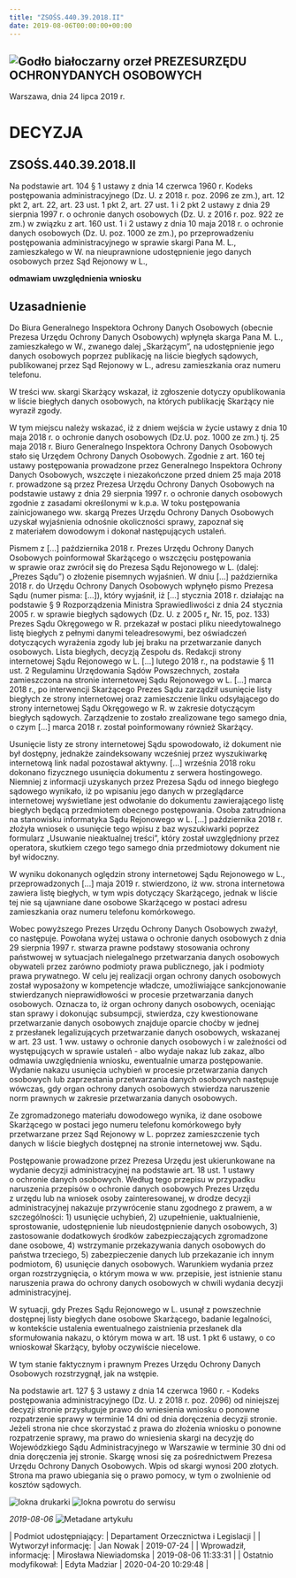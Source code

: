 ```yaml
---
title: "ZSOŚS.440.39.2018.II"
date: 2019-08-06T00:00:00+00:00
---
```



![Godło białoczarny orzeł](/bundles/app/img/orzeł2.png)
PREZESURZĘDU OCHRONYDANYCH OSOBOWYCH
------------------------------------




 Warszawa, dnia 24
 lipca
 2019 r.
 


 DECYZJA
=========


ZSOŚS.440.39.2018.II
--------------------


Na podstawie art. 104 § 1 ustawy z dnia 14 czerwca 1960 r. Kodeks postępowania administracyjnego (Dz. U. z 2018 r. poz. 2096 ze zm.), art. 12 pkt 2, art. 22, art. 23 ust. 1 pkt 2, art. 27 ust. 1 i 2 pkt 2 ustawy z dnia 29 sierpnia 1997 r. o ochronie danych osobowych (Dz. U. z 2016 r. poz. 922 ze zm.) w związku z art. 160 ust. 1 i 2 ustawy z dnia 10 maja 2018 r. o ochronie danych osobowych (Dz. U. poz. 1000 ze zm.), po przeprowadzeniu postępowania administracyjnego w sprawie skargi Pana M. L., zamieszkałego w W. na nieuprawnione udostępnienie jego danych osobowych przez Sąd Rejonowy w L.,


**odmawiam uwzględnienia wniosku**


**Uzasadnienie**
----------------


Do Biura Generalnego Inspektora Ochrony Danych Osobowych (obecnie Prezesa Urzędu Ochrony Danych Osobowych) wpłynęła skarga Pana M. L., zamieszkałego w W., zwanego dalej „Skarżącym”, na udostępnienie jego danych osobowych poprzez publikację na liście biegłych sądowych, publikowanej przez Sąd Rejonowy w L., adresu zamieszkania oraz numeru telefonu.


W treści ww. skargi Skarżący wskazał, iż zgłoszenie dotyczy opublikowania w liście biegłych danych osobowych, na których publikację Skarżący nie wyraził zgody.


W tym miejscu należy wskazać, iż z dniem wejścia w życie ustawy z dnia 10 maja 2018 r. o ochronie danych osobowych (Dz.U. poz. 1000 ze zm.) tj. 25 maja 2018 r. Biuro Generalnego Inspektora Ochrony Danych Osobowych stało się Urzędem Ochrony Danych Osobowych. Zgodnie z art. 160 tej ustawy postępowania prowadzone przez Generalnego Inspektora Ochrony Danych Osobowych, wszczęte i niezakończone przed dniem 25 maja 2018 r. prowadzone są przez Prezesa Urzędu Ochrony Danych Osobowych na podstawie ustawy z dnia 29 sierpnia 1997 r. o ochronie danych osobowych zgodnie z zasadami określonymi w k.p.a. W toku postępowania zainicjowanego ww. skargą Prezes Urzędu Ochrony Danych Osobowych uzyskał wyjaśnienia odnośnie okoliczności sprawy, zapoznał się z materiałem dowodowym i dokonał następujących ustaleń.


Pismem z [...] października 2018 r. Prezes Urzędu Ochrony Danych Osobowych poinformował Skarżącego o wszczęciu postępowania w sprawie oraz zwrócił się do Prezesa Sądu Rejonowego w L. (dalej: „Prezes Sądu”) o złożenie pisemnych wyjaśnień. W dniu [...] października 2018 r. do Urzędu Ochrony Danych Osobowych wpłynęło pismo Prezesa Sądu (numer pisma: [...]), który wyjaśnił, iż [...] stycznia 2018 r. działając na podstawie § 9 Rozporządzenia Ministra Sprawiedliwości z dnia 24 stycznia 2005 r. w sprawie biegłych sądowych (Dz. U. z 2005 r„ Nr. 15, poz. 133) Prezes Sądu Okręgowego w R. przekazał w postaci pliku nieedytowalnego listę biegłych z pełnymi danymi teleadresowymi, bez oświadczeń dotyczących wyrażenia zgody lub jej braku na przetwarzanie danych osobowych. Lista biegłych, decyzją Zespołu ds. Redakcji strony internetowej Sądu Rejonowego w L. [...] lutego 2018 r., na podstawie § 11 ust. 2 Regulaminu Urzędowania Sądów Powszechnych, została zamieszczona na stronie internetowej Sądu Rejonowego w L. [...] marca 2018 r., po interwencji Skarżącego Prezes Sądu zarządził usunięcie listy biegłych ze strony internetowej oraz zamieszczenie linku odsyłającego do strony internetowej Sądu Okręgowego w R. w zakresie dotyczącym biegłych sądowych. Zarządzenie to zostało zrealizowane tego samego dnia, o czym [...] marca 2018 r. został poinformowany również Skarżący.


Usunięcie listy ze strony internetowej Sądu spowodowało, iż dokument nie był dostępny, jednakże zaindeksowany wcześniej przez wyszukiwarkę internetową link nadal pozostawał aktywny. [...] września 2018 roku dokonano fizycznego usunięcia dokumentu z serwera hostingowego. Niemniej z informacji uzyskanych przez Prezesa Sądu od innego biegłego sądowego wynikało, iż po wpisaniu jego danych w przeglądarce internetowej wyświetlane jest odwołanie do dokumentu zawierającego listę biegłych będącą przedmiotem obecnego postępowania. Osoba zatrudniona na stanowisku informatyka Sądu Rejonowego w L. [...] października 2018 r. złożyła wniosek o usunięcie tego wpisu z baz wyszukiwarki poprzez formularz „Usuwanie nieaktualnej treści”, który został uwzględniony przez operatora, skutkiem czego tego samego dnia przedmiotowy dokument nie był widoczny.


W wyniku dokonanych oględzin strony internetowej Sądu Rejonowego w L., przeprowadzonych [...] maja 2019 r. stwierdzono, iż ww. strona internetowa zawiera listę biegłych, w tym wpis dotyczący Skarżącego, jednak w liście tej nie są ujawniane dane osobowe Skarżącego w postaci adresu zamieszkania oraz numeru telefonu komórkowego.


Wobec powyższego Prezes Urzędu Ochrony Danych Osobowych zważył, co następuje. Powołana wyżej ustawa o ochronie danych osobowych z dnia 29 sierpnia 1997 r. stwarza prawne podstawy stosowania ochrony państwowej w sytuacjach nielegalnego przetwarzania danych osobowych obywateli przez zarówno podmioty prawa publicznego, jak i podmioty prawa prywatnego. W celu jej realizacji organ ochrony danych osobowych został wyposażony w kompetencje władcze, umożliwiające sankcjonowanie stwierdzanych nieprawidłowości w procesie przetwarzania danych osobowych. Oznacza to, iż organ ochrony danych osobowych, oceniając stan sprawy i dokonując subsumpcji, stwierdza, czy kwestionowane przetwarzanie danych osobowych znajduje oparcie choćby w jednej z przesłanek legalizujących przetwarzanie danych osobowych, wskazanej w art. 23 ust. 1 ww. ustawy o ochronie danych osobowych i w zależności od występujących w sprawie ustaleń - albo wydaje nakaz lub zakaz, albo odmawia uwzględnienia wniosku, ewentualnie umarza postępowanie. Wydanie nakazu usunięcia uchybień w procesie przetwarzania danych osobowych lub zaprzestania przetwarzania danych osobowych następuje wówczas, gdy organ ochrony danych osobowych stwierdza naruszenie norm prawnych w zakresie przetwarzania danych osobowych.


Ze zgromadzonego materiału dowodowego wynika, iż dane osobowe Skarżącego w postaci jego numeru telefonu komórkowego były przetwarzane przez Sąd Rejonowy w L. poprzez zamieszczenie tych danych w liście biegłych dostępnej na stronie internetowej ww. Sądu.


Postępowanie prowadzone przez Prezesa Urzędu jest ukierunkowane na wydanie decyzji administracyjnej na podstawie art. 18 ust. 1 ustawy o ochronie danych osobowych. Według tego przepisu w przypadku naruszenia przepisów o ochronie danych osobowych Prezes Urzędu z urzędu lub na wniosek osoby zainteresowanej, w drodze decyzji administracyjnej nakazuje przywrócenie stanu zgodnego z prawem, a w szczególności: 1) usunięcie uchybień, 2) uzupełnienie, uaktualnienie, sprostowanie, udostępnienie lub nieudostępnienie danych osobowych, 3) zastosowanie dodatkowych środków zabezpieczających zgromadzone dane osobowe, 4) wstrzymanie przekazywania danych osobowych do państwa trzeciego, 5) zabezpieczenie danych lub przekazanie ich innym podmiotom, 6) usunięcie danych osobowych. Warunkiem wydania przez organ rozstrzygnięcia, o którym mowa w ww. przepisie, jest istnienie stanu naruszenia prawa do ochrony danych osobowych w chwili wydania decyzji administracyjnej.


W sytuacji, gdy Prezes Sądu Rejonowego w L. usunął z powszechnie dostępnej listy biegłych dane osobowe Skarżącego, badanie legalności, w kontekście ustalenia ewentualnego zaistnienia przesłanek dla sformułowania nakazu, o którym mowa w art. 18 ust. 1 pkt 6 ustawy, o co wnioskował Skarżący, byłoby oczywiście niecelowe.


W tym stanie faktycznym i prawnym Prezes Urzędu Ochrony Danych Osobowych rozstrzygnął, jak na wstępie.


Na podstawie art. 127 § 3 ustawy z dnia 14 czerwca 1960 r. - Kodeks postępowania administracyjnego (Dz. U. z 2018 r. poz. 2096) od niniejszej decyzji stronie przysługuje prawo do wniesienia wniosku o ponowne rozpatrzenie sprawy w terminie 14 dni od dnia doręczenia decyzji stronie. Jeżeli strona nie chce skorzystać z prawa do złożenia wniosku o ponowne rozpatrzenie sprawy, ma prawo do wniesienia skargi na decyzję do Wojewódzkiego Sądu Administracyjnego w Warszawie w terminie 30 dni od dnia doręczenia jej stronie. Skargę wnosi się za pośrednictwem Prezesa Urzędu Ochrony Danych Osobowych. Wpis od skargi wynosi 200 złotych. Strona ma prawo ubiegania się o prawo pomocy, w tym o zwolnienie od kosztów sądowych.



![Iokna drukarki](/bundles/app/img/ico/print.svg "Kliknij aby zobaczyć wersję do wydruku.")
![Iokna powrotu do serwisu](/bundles/app/img/ico/back.svg "Kliknij aby wrócić do normalnej wersji serwisu.")


*2019-08-06*
![Metadane artykułu](/bundles/app/img/metadane-s3.png "Metadane artykułu")




| Podmiot udostępniający: | Departament Orzecznictwa i Legislacji |
| Wytworzył informację: | Jan Nowak | 2019-07-24 |
| Wprowadził‚ informację: | Mirosława Niewiadomska | 2019-08-06 11:33:31 |
| Ostatnio modyfikował: | Edyta Madziar | 2020-04-20 10:29:48 |


